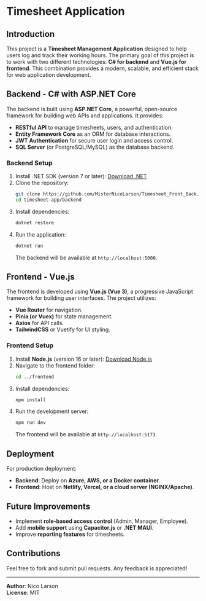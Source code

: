 # Timesheet Application

## Introduction

This project is a **Timesheet Management Application** designed to help users log and track their working hours. The primary goal of this project is to work with two different technologies: **C# for backend** and **Vue.js for frontend**. This combination provides a modern, scalable, and efficient stack for web application development.

## Backend - C# with ASP.NET Core

The backend is built using **ASP.NET Core**, a powerful, open-source framework for building web APIs and applications. It provides:

- **RESTful API** to manage timesheets, users, and authentication.
- **Entity Framework Core** as an ORM for database interactions.
- **JWT Authentication** for secure user login and access control.
- **SQL Server** (or PostgreSQL/MySQL) as the database backend.

### Backend Setup

1. Install .NET SDK (version 7 or later): [Download .NET](https://dotnet.microsoft.com/en-us/download)
2. Clone the repository:
   ```sh
   git clone https://github.com/MisterNicoLarson/Timesheet_Front_Back.git
   cd timesheet-app/backend
   ```
3. Install dependencies:
   ```sh
   dotnet restore
   ```
4. Run the application:
   ```sh
   dotnet run
   ```
   The backend will be available at `http://localhost:5000`.

## Frontend - Vue.js

The frontend is developed using **Vue.js (Vue 3)**, a progressive JavaScript framework for building user interfaces. The project utilizes:

- **Vue Router** for navigation.
- **Pinia (or Vuex)** for state management.
- **Axios** for API calls.
- **TailwindCSS** or Vuetify for UI styling.

### Frontend Setup

1. Install **Node.js** (version 16 or later): [Download Node.js](https://nodejs.org/)
2. Navigate to the frontend folder:
   ```sh
   cd ../frontend
   ```
3. Install dependencies:
   ```sh
   npm install
   ```
4. Run the development server:
   ```sh
   npm run dev
   ```
   The frontend will be available at `http://localhost:5173`.

## Deployment

For production deployment:

- **Backend**: Deploy on **Azure, AWS, or a Docker container**.
- **Frontend**: Host on **Netlify, Vercel, or a cloud server (NGINX/Apache)**.

## Future Improvements

- Implement **role-based access control** (Admin, Manager, Employee).
- Add **mobile support** using **Capacitor.js** or **.NET MAUI**.
- Improve **reporting features** for timesheets.

## Contributions

Feel free to fork and submit pull requests. Any feedback is appreciated!

---

**Author**: Nico Larson\
**License**: MIT

